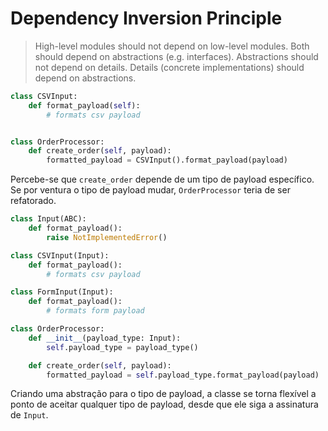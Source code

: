 # Dependency Inversion Principle

> High-level modules should not depend on low-level modules. Both should depend on abstractions (e.g. interfaces).
Abstractions should not depend on details. Details (concrete implementations) should depend on abstractions.

```python
class CSVInput:
    def format_payload(self):
        # formats csv payload


class OrderProcessor:
    def create_order(self, payload):
        formatted_payload = CSVInput().format_payload(payload)

```

Percebe-se que `create_order` depende de um tipo de payload específico. Se por ventura o tipo de payload mudar, `OrderProcessor` teria de ser refatorado.

```python
class Input(ABC):
    def format_payload():
        raise NotImplementedError()

class CSVInput(Input):
    def format_payload():
        # formats csv payload

class FormInput(Input):
    def format_payload():
        # formats form payload

class OrderProcessor:
    def __init__(payload_type: Input):
        self.payload_type = payload_type()

    def create_order(self, payload):
        formatted_payload = self.payload_type.format_payload(payload)
```

Criando uma abstração para o tipo de payload, a classe se torna flexível a ponto de aceitar qualquer tipo de payload, desde que ele siga a assinatura de `Input`.